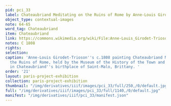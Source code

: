 ```yaml
---
pid: pci_33
label: Chateaubriand Meditating on the Ruins of Rome by Anne-Louis Girodet-Trioson
object_type: contextual-images
note: 64-65
word_tag: Chateaubriand
item: Chateaubriand
link: https://commons.wikimedia.org/wiki/File:Anne-Louis_Girodet-Trioson_006.jpg
notes: C 1808
rights: 
selection: 
caption: 'Anne-Louis Girodet-Trioson''s c.1808 painting Chateaubriand Meditating on
  the Ruins of Rome, held by the Museum of the History of the Town and the Pays Malouin
  in Chateaubriand''s birthplace of Saint-Malo, Brittany. '
order: '21'
layout: paris-project-exhibition
collection: paris-project-exhibition
thumbnail: "/img/derivatives/iiif/images/pci_33/full/250,/0/default.jpg"
full: "/img/derivatives/iiif/images/pci_33/full/1140,/0/default.jpg"
manifest: "/img/derivatives/iiif/pci_33/manifest.json"
---
```

